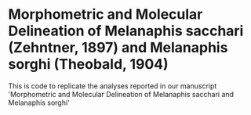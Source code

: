 # Morphometric and Molecular Delineation of Melanaphis sacchari (Zehntner, 1897) and Melanaphis sorghi (Theobald, 1904)
This is code to replicate the analyses reported in our manuscript 'Morphometric and Molecular Delineation of Melanaphis sacchari and Melanaphis sorghi'

